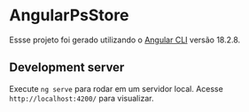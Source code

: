 # AngularPsStore

Essse projeto foi gerado utilizando o [Angular CLI](https://github.com/angular/angular-cli) versão 18.2.8.

## Development server

Execute `ng serve` para rodar em um servidor local. Acesse `http://localhost:4200/` para visualizar. 

